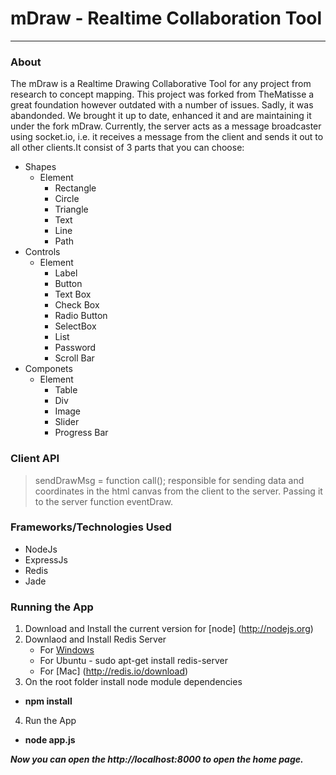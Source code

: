 # mDraw - Realtime Collaboration Tool #
- - - -

### About ###
The mDraw is a Realtime Drawing Collaborative Tool for any project from research to concept mapping. This project was forked from TheMatisse a great foundation however outdated with a number of issues.  Sadly, it was abandonded.  We brought it up to date, enhanced it and are maintaining it under the fork mDraw. Currently, the server acts as a message broadcaster using socket.io, i.e. it receives a message from the client and sends it out to all other clients.It consist of 3 parts that you can choose:

* Shapes
  * Element
    * Rectangle
    * Circle
    * Triangle
    * Text
    * Line
    * Path
* Controls
  * Element
    * Label
    * Button
    * Text Box
    * Check Box
    * Radio Button
    * SelectBox
    * List
    * Password
    * Scroll Bar
* Componets
  * Element
    * Table
    * Div
    * Image
    * Slider
    * Progress Bar

### Client API
> sendDrawMsg = function call();
    responsible for sending data and coordinates in the html canvas from the client to
    the server. Passing it to the server function eventDraw.

### Frameworks/Technologies Used
  * NodeJs
  * ExpressJs
  * Redis
  * Jade

### Running the App
1. Download and Install the current version for [node] (http://nodejs.org)
2. Downlaod and Install Redis Server
    * For [Windows](https://github.com/dmajkic/redis/downloads)
    * For Ubuntu - sudo apt-get install redis-server
    * For [Mac] (http://redis.io/download)
3. On the root folder install node module dependencies
  * **npm install**
4. Run the App
  * **node app.js**

***Now you can open the http://localhost:8000 to open the home page.***
